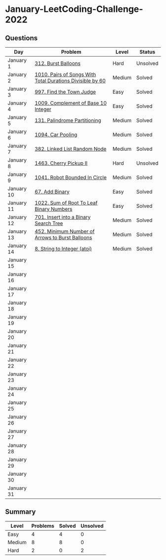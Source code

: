 # January-LeetCoding-Challenge-2022

## Questions
| Day | Problem | Level | Status |
| --- | --- | --- | --- |
| January 1 | [312. Burst Balloons](https://leetcode.com/problems/burst-balloons/) | Hard | Unsolved |
| January 2 | [1010. Pairs of Songs With Total Durations Divisible by 60](https://leetcode.com/problems/pairs-of-songs-with-total-durations-divisible-by-60/) | Medium | Solved |
| January 3 | [997. Find the Town Judge](https://leetcode.com/problems/find-the-town-judge/) | Easy | Solved |
| January 4 | [1009. Complement of Base 10 Integer](https://leetcode.com/problems/complement-of-base-10-integer/) | Easy | Solved |
| January 5 | [131. Palindrome Partitioning](https://leetcode.com/problems/palindrome-partitioning/) | Medium | Solved |
| January 6 | [1094. Car Pooling](https://leetcode.com/problems/car-pooling/) | Medium | Solved|
| January 7 | [382. Linked List Random Node](https://leetcode.com/problems/linked-list-random-node/) | Medium | Solved |
| January 8 | [1463. Cherry Pickup II](https://leetcode.com/problems/cherry-pickup-ii/) | Hard | Unsolved |
| January 9 | [1041. Robot Bounded In Circle](https://leetcode.com/problems/robot-bounded-in-circle/) | Medium | Solved |
| January 10 | [67. Add Binary](https://leetcode.com/problems/add-binary/) | Easy | Solved |
| January 11 | [1022. Sum of Root To Leaf Binary Numbers](https://leetcode.com/problems/sum-of-root-to-leaf-binary-numbers/) | Easy | Solved |
| January 12 | [701. Insert into a Binary Search Tree](https://leetcode.com/problems/insert-into-a-binary-search-tree/) | Medium | Solved |
| January 13 | [452. Minimum Number of Arrows to Burst Balloons](https://leetcode.com/problems/minimum-number-of-arrows-to-burst-balloons/) | Medium | Solved |
| January 14 | [8. String to Integer (atoi)](https://leetcode.com/problems/string-to-integer-atoi/) | Medium | Solved |
| January 15 | []() | | |
| January 16 | []() | | |
| January 17 | []() | | |
| January 18 | []() | | |
| January 19 | []() | | |
| January 20 | []() | | |
| January 21 | []() | | |
| January 22 | []() | | |
| January 23 | []() | | |
| January 24 | []() | | |
| January 25 | []() | | |
| January 26 | []() | | |
| January 27 | []() | | |
| January 28 | []() | | |
| January 29 | []() | | |
| January 30 | []() | | |
| January 31 | []() | | |

## Summary
| Level  | Problems | Solved | Unsolved |
| ---    | --- | --- | --- |
| Easy   | 4 | 4 | 0 |
| Medium | 8 | 8 | 0 |
| Hard   | 2 | 0 | 2 |
